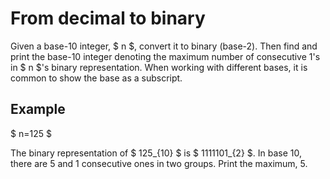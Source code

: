 # From decimal to binary

Given a base-10 integer, $ n $, convert it to binary (base-2). Then find and print the base-10 integer denoting the maximum number of consecutive 1's in $ n $'s binary representation. When working with different bases, it is common to show the base as a subscript.

## Example

$ n=125 $

The binary representation of $ 125_{10} $ is $ 1111101_{2} $. In base 10, there are 5 and 1 consecutive ones in two groups. Print the maximum, 5.